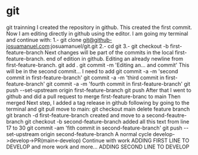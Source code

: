 # git
git trainning
I created the repository in github. This created the first commit. Now I am editing directly in github using the editor. I am going my terminal and continue with:
1.- git clone git@github-josuamanuel.com:josuamanuel/git.git
2.- cd git
3.- git checkout -b first-feature-branch
Next changes will be part of the commits in the local first-feature-branch. end of edition in github.
Editing an already newline from first-feature-branch.
git add .
git commit -m 'Editing an... and commit'
This will be in the second commit... I need to add
git commit -a -m 'second commit in first-feature-branch'
git commit -a -m 'third commit in first-feature-branch'
git commit -a -m 'fourth commit in first-feature-branch'
git push --set-upstream origin first-feature-branch
git push
After that I went to github and did a pull request to merge first-feature-branc to main
Then merged
Next step, I added a tag release in github
following by going to the terminal and
git pull
move to main: git checkout main
delete feature branch
git branch -d first-feature-branch
created and move to a second-feautre-branch
git checkout -b second-feature-branch
added all this text from line 17 to 30
git commit -am 'fith commit in second-feature-branch'
git push --set-upstream origin second-feature-branch
A normal cycle develop->develop->PR(main<-develop)
Continue with work
ADDING FIRST LINE TO DEVELOP
and more work
and more...
ADDING SECOND LINE TO DEVELOP